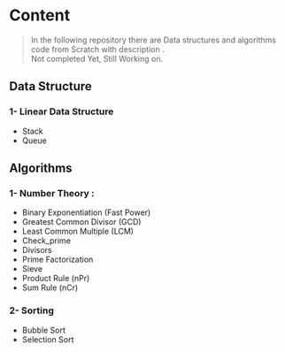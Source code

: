 # Content
> In the following repository there are Data structures and algorithms code from Scratch with description .  
> Not completed Yet, Still Working on. 
## Data Structure 
### 1- Linear Data Structure 
- Stack 
- Queue

## Algorithms 

### 1- Number Theory :
- Binary Exponentiation (Fast Power)
- Greatest Common Divisor (GCD)
- Least Common Multiple (LCM)
- Check_prime
- Divisors
- Prime Factorization
- Sieve
- Product Rule (nPr)
- Sum Rule (nCr)

### 2- Sorting 
- Bubble Sort 
- Selection Sort 
